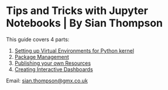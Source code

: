 # Tips and Tricks with Jupyter Notebooks | By Sian Thompson

This guide covers 4 parts:

1. [Setting up Virtual Environments for Python kernel](https://htmlpreview.github.io/?https://github.com/Kremzeeq/jupyter_notebooks_tips_and_tricks/blob/main/webpages/tips_and_tricks_p1.html)
2. [Package Management](https://htmlpreview.github.io/?https://github.com/Kremzeeq/jupyter_notebooks_tips_and_tricks/blob/main/webpages/tips_and_tricks_p2.html)
3. [Publishing your own Resources](https://htmlpreview.github.io/?https://github.com/Kremzeeq/jupyter_notebooks_tips_and_tricks/blob/main/webpages/tips_and_tricks_p3.html)
4. [Creating Interactive Dashboards](https://htmlpreview.github.io/?https://github.com/Kremzeeq/jupyter_notebooks_tips_and_tricks/blob/main/webpages/tips_and_tricks_p4.html)

Email: sian.thompson@gmx.co.uk